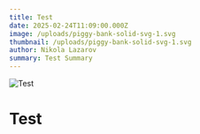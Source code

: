 ```yaml
---
title: Test
date: 2025-02-24T11:09:00.000Z
image: /uploads/piggy-bank-solid-svg-1.svg
thumbnail: /uploads/piggy-bank-solid-svg-1.svg
author: Nikola Lazarov
summary: Test Summary
---
```

![Test](/uploads/piggy-bank-solid-svg-1.svg)

# Test
